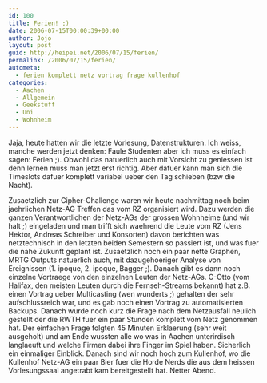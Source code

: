 ```yaml
---
id: 100
title: Ferien! ;)
date: 2006-07-15T00:00:39+00:00
author: Jojo
layout: post
guid: http://heipei.net/2006/07/15/ferien/
permalink: /2006/07/15/ferien/
autometa:
  - ferien komplett netz vortrag frage kullenhof
categories:
  - Aachen
  - Allgemein
  - Geekstuff
  - Uni
  - Wohnheim
---
```

Jaja, heute hatten wir die letzte Vorlesung, Datenstrukturen. Ich weiss, manche werden jetzt denken: Faule Studenten aber ich muss es einfach sagen: Ferien ;). Obwohl das natuerlich auch mit Vorsicht zu geniessen ist denn lernen muss man jetzt erst richtig. Aber dafuer kann man sich die Timeslots dafuer komplett variabel ueber den Tag schieben (bzw die Nacht).

Zusaetzlich zur Cipher-Challenge waren wir heute nachmittag noch beim jaehrlichen Netz-AG Treffen das vom RZ organisiert wird. Dazu werden die ganzen Verantwortlichen der Netz-AGs der grossen Wohnheime (und wir halt ;) eingeladen und man trifft sich waehrend die Leute vom RZ (Jens Hektor, Andreas Schreiber und Konsorten) davon berichten was netztechnisch in den letzten beiden Semestern so passiert ist, und was fuer die nahe Zukunft geplant ist. Zusaetzlich noch ein paar nette Graphen, MRTG Outputs natuerlich auch, mit dazugehoeriger Analyse von Ereignissen (1. ipoque, 2. ipoque, Bagger ;). Danach gibt es dann noch einzelne Vortraege von den einzelnen Leuten der Netz-AGs. C-Otto (vom Halifax, den meisten Leuten durch die Fernseh-Streams bekannt) hat z.B. einen Vortrag ueber Multicasting (wen wunderts ;) gehalten der sehr aufschlussreich war, und es gab noch einen Vortrag zu automatisierten Backups. Danach wurde noch kurz die Frage nach dem Netzausfall neulich gestellt der die RWTH fuer ein paar Stunden komplett vom Netz genommen hat. Der einfachen Frage folgten 45 Minuten Erklaerung (sehr weit ausgeholt) und am Ende wussten alle wo was in Aachen unterirdisch langlaeuft und welche Firmen dabei ihre Finger im Spiel haben. Sicherlich ein einmaliger Einblick. Danach sind wir noch hoch zum Kullenhof, wo die Kullenhof Netz-AG ein paar Bier fuer die Horde Nerds die aus dem heissen Vorlesungssaal angetrabt kam bereitgestellt hat. Netter Abend.